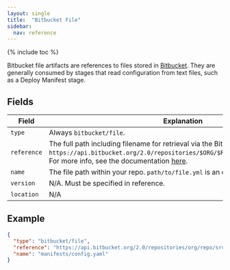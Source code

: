 ```yaml
---
layout: single
title:  "Bitbucket File"
sidebar:
  nav: reference
---
```


{% include toc %}

Bitbucket file artifacts are references to files stored in
[Bitbucket](https://bitbucket.org). They are generally consumed
by stages that read configuration from text files, such as a Deploy Manifest
stage.

## Fields

| Field | Explanation |
|-|-----------|
| `type` | Always `bitbucket/file`. |
| `reference` |  The full path including filename for retrieval via the Bitbucket API. `https://api.bitbucket.org/2.0/repositories/$ORG/$REPO/src/$VERSION/$FILEPATH`. For more info, see the documentation [here](https://confluence.atlassian.com/bitbucket/src-resources-296095214.html).
| `name` | The file path within your repo. `path/to/file.yml` is an example. |
| `version` | N/A. Must be specified in reference.|
| `location` | N/A |

## Example

```json
{
  "type": "bitbucket/file",
  "reference": "https://api.bitbucket.org/2.0/repositories/org/repo/src/master/manifests/config.yaml",
  "name": "manifests/config.yaml"
}
```

